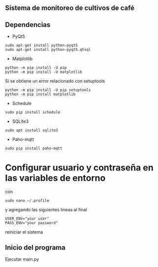 ## Sistema de monitoreo de cultivos de café

## Dependencias

* PyQt5
```
sudo apt-get install python-pyqt5
sudo apt-get install python-pyqt5.qtsql
```
* Matplotlib
```
python -m pip install -U pip
python -m pip install -U matplotlib
```
Si se obtiene un error relacionado con setuptools
```
python -m pip install -U pip setuptools
python -m pip install matplotlib
```
* Schedule
```
sudo pip install schedule
```
* SQLite3
```
sudo apt install sqlite3
```
* Paho-mqtt
```
sudo pip install paho-mqtt
```
# Configurar usuario y contraseña en las variables de entorno
con
```
sudo nano ~/.profile
```
y agregando las siguientes lineas al final
```
USER_ENV="your user"
PASS_ENV="your password"
```
reiniciar el sistema

## Inicio del programa
Ejecutar main.py